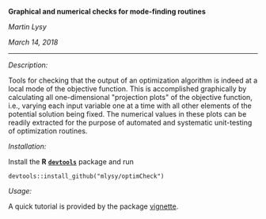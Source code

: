 **Graphical and numerical checks for mode-finding routines**


*Martin Lysy*

*March 14, 2018*

---

*Description:*

Tools for checking that the output of an optimization algorithm is indeed at a local mode of the objective function.  This is accomplished graphically by calculating all one-dimensional "projection plots" of the objective function, i.e., varying each input variable one at a time with all other elements of the potential solution being fixed.  The numerical values in these plots can be readily extracted for the purpose of automated and systematic unit-testing of optimization routines.

*Installation:*

Install the **R** [**`devtools`**](https://CRAN.R-project.org/package=devtools) package and run
```{r}
devtools::install_github("mlysy/optimCheck")
```

*Usage:*

A quick tutorial is provided by the package [vignette](http://htmlpreview.github.com/?https://github.com/mlysy/optimCheck/master/inst/doc/optimCheck-quicktut.html).
